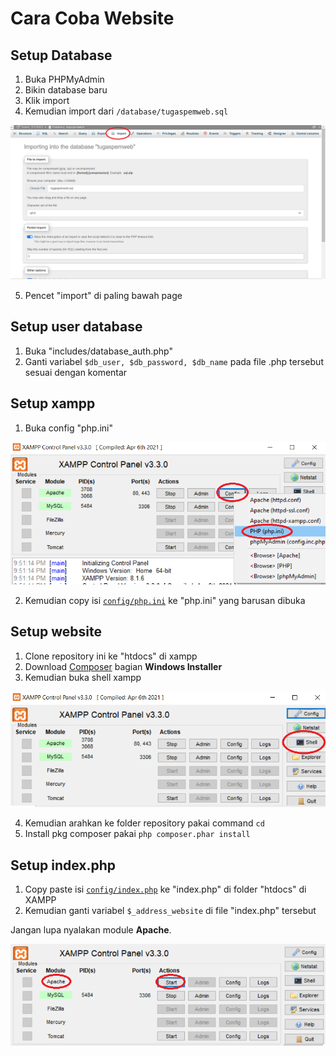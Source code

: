 # Cara Coba Website

## Setup Database

1. Buka PHPMyAdmin
2. Bikin database baru
3. Klik import
4. Kemudian import dari `/database/tugaspemweb.sql`

![](https://github.com/newblime/TugasPemwebUAS/blob/main/image_github/database.png?raw=true)

5. Pencet "import" di paling bawah page


## Setup user database

1. Buka "includes/database_auth.php"
2. Ganti variabel `$db_user, $db_password, $db_name` pada file .php tersebut sesuai dengan komentar


## Setup xampp

1. Buka config "php.ini"

![](https://github.com/newblime/TugasPemwebUAS/blob/main/image_github/xampp_config.png?raw=true)

2. Kemudian copy isi [`config/php.ini`](https://github.com/newblime/TugasPemwebUAS/blob/main/config/php.ini) ke "php.ini" yang barusan dibuka


## Setup website

1. Clone repository ini ke "htdocs" di xampp
2. Download [Composer](https://getcomposer.org/download/) bagian **Windows Installer**
3. Kemudian buka shell xampp

![](https://github.com/newblime/TugasPemwebUAS/blob/main/image_github/xampp_shell.png?raw=true)

4. Kemudian arahkan ke folder repository pakai command `cd`
5. Install pkg composer pakai `php composer.phar install`


## Setup index.php

1. Copy paste isi [`config/index.php`](https://github.com/newblime/TugasPemwebUAS/blob/main/config/index.php) ke "index.php" di folder "htdocs" di XAMPP
2. Kemudian ganti variabel `$_address_website` di file "index.php" tersebut




Jangan lupa nyalakan module **Apache**.

![](https://github.com/newblime/TugasPemwebUAS/blob/main/image_github/xampp_start.png?raw=true)